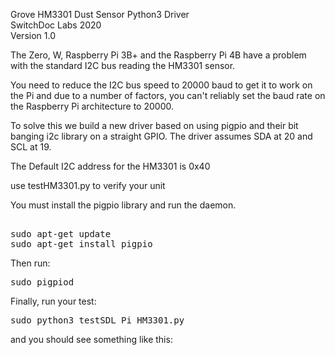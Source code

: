 Grove HM3301 Dust Sensor Python3 Driver<BR>
SwitchDoc Labs 2020<BR>
Version 1.0<BR>

The Zero, W, Raspberry Pi 3B+ and the Raspberry Pi 4B have a problem with the standard I2C bus reading the HM3301 sensor.<BR>

You need to reduce the I2C bus speed to 20000 baud to get it to work on the Pi and due to a number of factors, you can't reliably set the baud rate on the Raspberry Pi architecture to 20000.<BR>

To solve this we build a new driver based on using pigpio and their bit banging i2c library on a straight GPIO.   The driver assumes SDA at 20 and SCL at 19. <BR>

The Default I2C address for the HM3301 is 0x40<BR>

use testHM3301.py to verify your unit <BR>

You must install the pigpio library and run the daemon.


<pre>

sudo apt-get update
sudo apt-get install pigpio
</pre>

Then run:

<pre>
sudo pigpiod
</pre>

Finally, run your test:
<pre>
sudo python3 testSDL_Pi_HM3301.py
</pre>
and you should see something like this:


